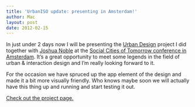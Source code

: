```yaml
---
title: 'UrbanISO update: presenting in Amsterdam!'
author: Mac
layout: post
date: 2012-02-15
---
```


In just under 2 days now I will be presenting the [Urban Design][1] project I did together with [Joshua Noble][2] at the [Social Cities of Tomorrow conference in Amsterdam][3]. It&#8217;s a great opportunity to meet some legends in the field of urban & interaction design and I&#8217;m really looking forward to it. 

For the occasion we have spruced up the app element of the design and made it a bit more visually friendly. Who knows maybe soon we will actually have this thing up and running and start testing it out. 

[Check out the project page.][4]

 [1]: http://ciid.dk/education/portfolio/idp11/courses/systems-layers/projects/
 [2]: http://thefactoryfactory.com/wordpress/
 [3]: http://www.socialcitiesoftomorrow.nl/
 [4]: /portfolio/urban-sensor-iso/ "Urban Sensor ISO"